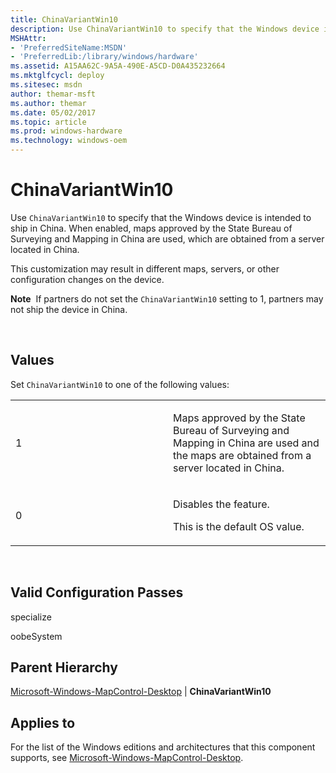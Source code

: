```yaml
---
title: ChinaVariantWin10
description: Use ChinaVariantWin10 to specify that the Windows device is intended to ship in China. When enabled, maps approved by the State Bureau of Surveying and Mapping in China are used, which are obtained from a server located in China.
MSHAttr:
- 'PreferredSiteName:MSDN'
- 'PreferredLib:/library/windows/hardware'
ms.assetid: A15AA62C-9A5A-490E-A5CD-D0A435232664
ms.mktglfcycl: deploy
ms.sitesec: msdn
author: themar-msft
ms.author: themar
ms.date: 05/02/2017
ms.topic: article
ms.prod: windows-hardware
ms.technology: windows-oem
---
```


# ChinaVariantWin10


Use `ChinaVariantWin10` to specify that the Windows device is intended to ship in China. When enabled, maps approved by the State Bureau of Surveying and Mapping in China are used, which are obtained from a server located in China.

This customization may result in different maps, servers, or other configuration changes on the device.

**Note**  If partners do not set the `ChinaVariantWin10` setting to 1, partners may not ship the device in China.

 

## Values


Set `ChinaVariantWin10` to one of the following values:

<table>
<colgroup>
<col width="50%" />
<col width="50%" />
</colgroup>
<tbody>
<tr class="odd">
<td><p>1</p></td>
<td><p>Maps approved by the State Bureau of Surveying and Mapping in China are used and the maps are obtained from a server located in China.</p></td>
</tr>
<tr class="even">
<td><p>0</p></td>
<td><p>Disables the feature.</p>
<p>This is the default OS value.</p></td>
</tr>
</tbody>
</table>

 

## Valid Configuration Passes


specialize

oobeSystem

## Parent Hierarchy


[Microsoft-Windows-MapControl-Desktop](microsoft-windows-mapcontrol.md) | **ChinaVariantWin10**

## Applies to


For the list of the Windows editions and architectures that this component supports, see [Microsoft-Windows-MapControl-Desktop](microsoft-windows-mapcontrol.md).

 

 






